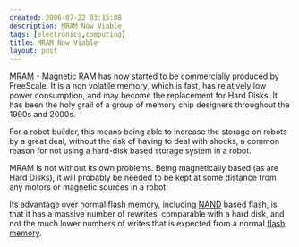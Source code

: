 ```yaml
---
created: 2006-07-22 03:15:08
description: MRAM Now Viable
tags: [electronics,computing]
title: MRAM Now Viable
layout: post
---
```

MRAM - Magnetic RAM has now started to be commercially produced by FreeScale. It is a non volatile memory, which is fast, has relatively low power consumption, and may become the  replacement for Hard Disks. It has been the holy grail of a group of memory chip designers throughout the 1990s and 2000s.

For a robot builder, this means being able to increase the storage on robots by a great deal, without the risk of having to deal with shocks, a common reason for not using a hard-disk based storage system in a robot.

MRAM is not without its own problems. Being magnetically based (as are Hard Disks), it will probably be needed to be kept at some distance from any motors or magnetic sources in a robot.

Its advantage over normal flash memory, including [NAND](/wiki/nand "Negated AND") based flash, is that it has a massive number of rewrites, comparable with a hard disk, and  not the much lower numbers of writes that is expected from a normal [flash memory](/wiki/flash_memory "Flash Memory").
